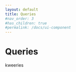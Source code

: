 ```yaml
---
layout: default
title: Queries
#nav_order: 3
#has_children: true
#permalink: /docs/ui-component
---
```


# Queries

kweeries
